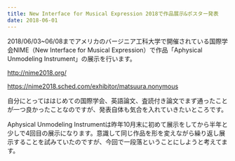 ```yaml
---
title: New Interface for Musical Expression 2018で作品展示&ポスター発表
date: 2018-06-01
---
```


2018/06/03~06/08までアメリカのバージニア工科大学で開催されている国際学会NIME（New Interface for Musical Expression）で作品「Aphysical Unmodeling Instrument」の展示を行います。

http://nime2018.org/

https://nime2018.sched.com/exhibitor/matsuura.nonymous

自分にとってははじめての国際学会、英語論文、査読付き論文でまず通ったことが一つ良かったことなのですが、発表自体も気合を入れていきたいところです。

Aphysical Unmodeling Instrumentは昨年10月末に初めて展示をしてから半年と少しで4回目の展示になります。意識して同じ作品を形を変えながら繰り返し展示することを試みていたのですが、今回で一段落ということにしようと考えてます。